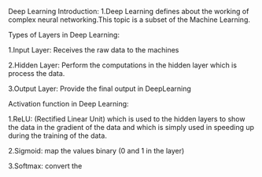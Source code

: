 Deep Learning Introduction:
1.Deep Learning defines about the working of complex neural networking.This topic is a subset of the Machine Learning.

Types of Layers in Deep Learning:

1.Input Layer:
Receives the raw data to the machines

2.Hidden Layer:
Perform the computations in the hidden layer which is process the data.

3.Output Layer:
Provide the final output in DeepLearning

Activation function in Deep Learning:

1.ReLU: 
(Rectified Linear Unit)
which is used to the hidden layers to show the data in the gradient of the data and which is simply used in speeding up during the training of the data.

2.Sigmoid:
map the values binary (0 and 1 in the layer)

3.Softmax:
convert the 

